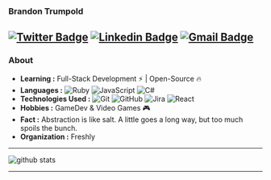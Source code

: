 ### Brandon Trumpold 
[![Twitter Badge](https://img.shields.io/badge/-@brandontrumpold-1ca0f1?style=flat-square&logo=twitter&logoColor=white&link=https://twitter.com/brandontrumpold)](https://twitter.com/brandontrumpold)  [![Linkedin Badge](https://img.shields.io/badge/-Brandon_Trumpold-blue?style=flat-square&logo=Linkedin&logoColor=white&link=https://www.linkedin.com/in/brandon-trumpold-1461a1142/)](https://www.linkedin.com/in/brandon-trumpold-1461a1142/) [![Gmail Badge](https://img.shields.io/badge/-brandon.trumpold@gmail.com-c14438?style=flat-square&logo=Gmail&logoColor=white&link=mailto:brandon.trumpold@gmail.com)](mailto:brandon.trumpold@gmail.com)
---------------------------------------------------------------------------------------------------------------------------------------------------------------------------------
### About

-  **Learning :** Full-Stack Development :zap: | Open-Source :fire:	
-  **Languages :**
![Ruby](https://img.shields.io/badge/-Ruby-000000?style=flat&logo=Ruby) ![JavaScript](https://img.shields.io/badge/-JavaScript-000000?style=flat&logo=javascript) ![C#](https://img.shields.io/badge/-C#-000000?style=flat&logo=C#%2B%2B&logoColor=00599C)
-  **Technologies Used :**
![Git](https://img.shields.io/badge/-Git-000000?style=flat&logo=git&logoColor=F05032) ![GitHub](https://img.shields.io/badge/-GitHub-000000?style=flat&logo=github&logoColor=FFFFFF) ![Jira](https://img.shields.io/badge/-Jira-000000?style=flat&logo=jira-software&logoColor=white&logoColor=0052CC) ![React](https://img.shields.io/badge/-React-000000?style=flat&logo=React&logoColor=61DAFB)
-  **Hobbies :** GameDev & Video Games :video_game:
-  **Fact :** Abstraction is like salt. A little goes a long way, but too much spoils the bunch.
-  **Organization :** Freshly
---------------------------------------------------------------------------------------------------------------------------------------------------------------------------------

![github stats](https://github-readme-stats.vercel.app/api?username=brandontrumpold&show_icons=true)

---------------------------------------------------------------------------------------------------------------------------------------------------------------------------------
